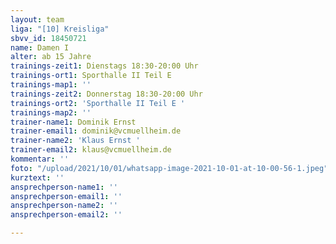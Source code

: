 ```yaml
---
layout: team
liga: "[10] Kreisliga"
sbvv_id: 18450721
name: Damen I
alter: ab 15 Jahre
trainings-zeit1: Dienstags 18:30-20:00 Uhr
trainings-ort1: Sporthalle II Teil E
trainings-map1: ''
trainings-zeit2: Donnerstag 18:30-20:00 Uhr
trainings-ort2: 'Sporthalle II Teil E '
trainings-map2: ''
trainer-name1: Dominik Ernst
trainer-email1: dominik@vcmuellheim.de
trainer-name2: 'Klaus Ernst '
trainer-email2: klaus@vcmuellheim.de
kommentar: ''
foto: "/upload/2021/10/01/whatsapp-image-2021-10-01-at-10-00-56-1.jpeg"
kurztext: ''
ansprechperson-name1: ''
ansprechperson-email1: ''
ansprechperson-name2: ''
ansprechperson-email2: ''

---
```

